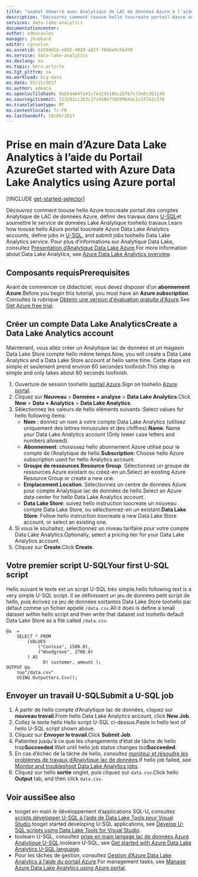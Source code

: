 ```yaml
---
title: "aaaGet démarré avec Analytique de LAC de données Azure à l’aide du portail Azure | Documents Microsoft"
description: "Découvrez comment toouse hello toocreate portail Azure un compte Analytique lac de données, créez une tâche Analytique lac de données à l’aide de U-SQL et envoi de la tâche de hello. "
services: data-lake-analytics
documentationcenter: 
author: edmacauley
manager: jhubbard
editor: cgronlun
ms.assetid: b1584d16-e0d2-4019-ad1f-f04be8c5b430
ms.service: data-lake-analytics
ms.devlang: na
ms.topic: hero-article
ms.tgt_pltfrm: na
ms.workload: big-data
ms.date: 03/21/2017
ms.author: edmaca
ms.openlocfilehash: 6bb54404fa42cfed25b18bc2bfb7c72e6c361149
ms.sourcegitcommit: 523283cc1b3c37c428e77850964dc1c33742c5f0
ms.translationtype: MT
ms.contentlocale: fr-FR
ms.lasthandoff: 10/06/2017
---
```

# <a name="get-started-with-azure-data-lake-analytics-using-azure-portal"></a><span data-ttu-id="e54e2-103">Prise en main d’Azure Data Lake Analytics à l’aide du Portail Azure</span><span class="sxs-lookup"><span data-stu-id="e54e2-103">Get started with Azure Data Lake Analytics using Azure portal</span></span>
[!INCLUDE [get-started-selector](../../includes/data-lake-analytics-selector-get-started.md)]

<span data-ttu-id="e54e2-104">Découvrez comment toouse hello Azure toocreate portail des comptes Analytique de LAC de données Azure, définir des travaux dans [U-SQL](data-lake-analytics-u-sql-get-started.md)et soumettre le service de données Lake Analytique toohello travaux.</span><span class="sxs-lookup"><span data-stu-id="e54e2-104">Learn how toouse hello Azure portal toocreate Azure Data Lake Analytics accounts, define jobs in [U-SQL](data-lake-analytics-u-sql-get-started.md), and submit jobs toohello Data Lake Analytics service.</span></span> <span data-ttu-id="e54e2-105">Pour plus d’informations sur Analytique Data Lake, consultez [Présentation d’Analytique Data Lake Azure](data-lake-analytics-overview.md).</span><span class="sxs-lookup"><span data-stu-id="e54e2-105">For more information about Data Lake Analytics, see [Azure Data Lake Analytics overview](data-lake-analytics-overview.md).</span></span>

## <a name="prerequisites"></a><span data-ttu-id="e54e2-106">Composants requis</span><span class="sxs-lookup"><span data-stu-id="e54e2-106">Prerequisites</span></span>

<span data-ttu-id="e54e2-107">Avant de commencer ce didacticiel, vous devez disposer d’un **abonnement Azure**.</span><span class="sxs-lookup"><span data-stu-id="e54e2-107">Before you begin this tutorial, you must have an **Azure subscription**.</span></span> <span data-ttu-id="e54e2-108">Consultez la rubrique [Obtenir une version d'évaluation gratuite d'Azure](https://azure.microsoft.com/pricing/free-trial/).</span><span class="sxs-lookup"><span data-stu-id="e54e2-108">See [Get Azure free trial](https://azure.microsoft.com/pricing/free-trial/).</span></span>

## <a name="create-a-data-lake-analytics-account"></a><span data-ttu-id="e54e2-109">Créer un compte Data Lake Analytics</span><span class="sxs-lookup"><span data-stu-id="e54e2-109">Create a Data Lake Analytics account</span></span>

<span data-ttu-id="e54e2-110">Maintenant, vous allez créer un Analytique lac de données et un magasin Data Lake Store compte hello même temps.</span><span class="sxs-lookup"><span data-stu-id="e54e2-110">Now, you will create a Data Lake Analytics and a Data Lake Store account at hello same time.</span></span>  <span data-ttu-id="e54e2-111">Cette étape est simple et seulement prend environ 60 secondes toofinish.</span><span class="sxs-lookup"><span data-stu-id="e54e2-111">This step is simple and only takes about 60 seconds toofinish.</span></span>

1. <span data-ttu-id="e54e2-112">Ouverture de session toohello [portail Azure](https://portal.azure.com).</span><span class="sxs-lookup"><span data-stu-id="e54e2-112">Sign on toohello [Azure portal](https://portal.azure.com).</span></span>
2. <span data-ttu-id="e54e2-113">Cliquez sur **Nouveau** >  **Données + analyse** > **Data Lake Analytics**.</span><span class="sxs-lookup"><span data-stu-id="e54e2-113">Click **New** >  **Data + Analytics** > **Data Lake Analytics**.</span></span>
3. <span data-ttu-id="e54e2-114">Sélectionnez les valeurs de hello éléments suivants :</span><span class="sxs-lookup"><span data-stu-id="e54e2-114">Select values for hello following items:</span></span>
   * <span data-ttu-id="e54e2-115">**Nom** : donnez un nom à votre compte Data Lake Analytics (utilisez uniquement des lettres minuscules et des chiffres).</span><span class="sxs-lookup"><span data-stu-id="e54e2-115">**Name**: Name your Data Lake Analytics account (Only lower case letters and numbers allowed).</span></span>
   * <span data-ttu-id="e54e2-116">**Abonnement**: choisissez hello abonnement Azure utilisé pour le compte de l’Analytique de hello.</span><span class="sxs-lookup"><span data-stu-id="e54e2-116">**Subscription**: Choose hello Azure subscription used for hello Analytics account.</span></span>
   * <span data-ttu-id="e54e2-117">**Groupe de ressources**.</span><span class="sxs-lookup"><span data-stu-id="e54e2-117">**Resource Group**.</span></span> <span data-ttu-id="e54e2-118">Sélectionnez un groupe de ressources Azure existant ou créez-en un.</span><span class="sxs-lookup"><span data-stu-id="e54e2-118">Select an existing Azure Resource Group or create a new one.</span></span>
   * <span data-ttu-id="e54e2-119">**Emplacement**.</span><span class="sxs-lookup"><span data-stu-id="e54e2-119">**Location**.</span></span> <span data-ttu-id="e54e2-120">Sélectionnez un centre de données Azure pour compte Analytique lac de données de hello.</span><span class="sxs-lookup"><span data-stu-id="e54e2-120">Select an Azure data center for hello Data Lake Analytics account.</span></span>
   * <span data-ttu-id="e54e2-121">**Data Lake Store**: suivez hello instruction toocreate un nouveau compte Data Lake Store, ou sélectionnez-en un existant.</span><span class="sxs-lookup"><span data-stu-id="e54e2-121">**Data Lake Store**: Follow hello instruction toocreate a new Data Lake Store account, or select an existing one.</span></span> 
4. <span data-ttu-id="e54e2-122">Si vous le souhaitez, sélectionnez un niveau tarifaire pour votre compte Data Lake Analytics.</span><span class="sxs-lookup"><span data-stu-id="e54e2-122">Optionally, select a pricing tier for your Data Lake Analytics account.</span></span>
5. <span data-ttu-id="e54e2-123">Cliquez sur **Create**.</span><span class="sxs-lookup"><span data-stu-id="e54e2-123">Click **Create**.</span></span> 


## <a name="your-first-u-sql-script"></a><span data-ttu-id="e54e2-124">Votre premier script U-SQL</span><span class="sxs-lookup"><span data-stu-id="e54e2-124">Your first U-SQL script</span></span>

<span data-ttu-id="e54e2-125">Hello suivant le texte est un script U-SQL très simple.</span><span class="sxs-lookup"><span data-stu-id="e54e2-125">hello following text is a very simple U-SQL script.</span></span> <span data-ttu-id="e54e2-126">Il se définissent un jeu de données petit script de hello, puis écrivez ce jeu de données sortantes Data Lake Store toohello par défaut comme un fichier appelé `/data.csv`.</span><span class="sxs-lookup"><span data-stu-id="e54e2-126">All it does is define a small dataset within hello script and then write that dataset out toohello default Data Lake Store as a file called `/data.csv`.</span></span>

```
@a  = 
    SELECT * FROM 
        (VALUES
            ("Contoso", 1500.0),
            ("Woodgrove", 2700.0)
        ) AS 
              D( customer, amount );
OUTPUT @a
    too"/data.csv"
    USING Outputters.Csv();
```

## <a name="submit-a-u-sql-job"></a><span data-ttu-id="e54e2-127">Envoyer un travail U-SQL</span><span class="sxs-lookup"><span data-stu-id="e54e2-127">Submit a U-SQL job</span></span>

1. <span data-ttu-id="e54e2-128">À partir de hello compte d’Analytique lac de données, cliquez sur **nouveau travail**.</span><span class="sxs-lookup"><span data-stu-id="e54e2-128">From hello Data Lake Analytics account, click **New Job**.</span></span>
2. <span data-ttu-id="e54e2-129">Collez le texte hello Hello script U-SQL ci-dessus.</span><span class="sxs-lookup"><span data-stu-id="e54e2-129">Paste in hello text of hello U-SQL script shown above.</span></span> 
3. <span data-ttu-id="e54e2-130">Cliquez sur **Envoyer le travail**.</span><span class="sxs-lookup"><span data-stu-id="e54e2-130">Click **Submit Job**.</span></span>   
4. <span data-ttu-id="e54e2-131">Patientez jusqu'à ce que les changements d’état de tâche de hello trop**Succeeded**.</span><span class="sxs-lookup"><span data-stu-id="e54e2-131">Wait until hello job status changes too**Succeeded**.</span></span>
5. <span data-ttu-id="e54e2-132">En cas d’échec de la tâche de hello, consultez [moniteur et résoudre les problèmes de travaux d’Analytique lac de données](data-lake-analytics-monitor-and-troubleshoot-jobs-tutorial.md).</span><span class="sxs-lookup"><span data-stu-id="e54e2-132">If hello job failed, see [Monitor and troubleshoot Data Lake Analytics jobs](data-lake-analytics-monitor-and-troubleshoot-jobs-tutorial.md).</span></span>
6. <span data-ttu-id="e54e2-133">Cliquez sur hello **sortie** onglet, puis cliquez sur `data.csv`.</span><span class="sxs-lookup"><span data-stu-id="e54e2-133">Click hello **Output** tab, and then click `data.csv`.</span></span> 

## <a name="see-also"></a><span data-ttu-id="e54e2-134">Voir aussi</span><span class="sxs-lookup"><span data-stu-id="e54e2-134">See also</span></span>

* <span data-ttu-id="e54e2-135">tooget en main le développement d’applications SQL-U, consultez [scripts développer U-SQL à l’aide de Data Lake Tools pour Visual Studio](data-lake-analytics-data-lake-tools-get-started.md).</span><span class="sxs-lookup"><span data-stu-id="e54e2-135">tooget started developing U-SQL applications, see [Develop U-SQL scripts using Data Lake Tools for Visual Studio](data-lake-analytics-data-lake-tools-get-started.md).</span></span>
* <span data-ttu-id="e54e2-136">toolearn U-SQL, consultez [prise en main langage lac de données Azure Analytique U-SQL](data-lake-analytics-u-sql-get-started.md).</span><span class="sxs-lookup"><span data-stu-id="e54e2-136">toolearn U-SQL, see [Get started with Azure Data Lake Analytics U-SQL language](data-lake-analytics-u-sql-get-started.md).</span></span>
* <span data-ttu-id="e54e2-137">Pour les tâches de gestion, consultez [Gestion d’Azure Data Lake Analytics à l’aide du portail Azure](data-lake-analytics-manage-use-portal.md).</span><span class="sxs-lookup"><span data-stu-id="e54e2-137">For management tasks, see [Manage Azure Data Lake Analytics using Azure portal](data-lake-analytics-manage-use-portal.md).</span></span>
